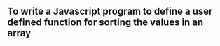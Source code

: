 ## To write a Javascript program to define a user defined function for sorting the values in an array
